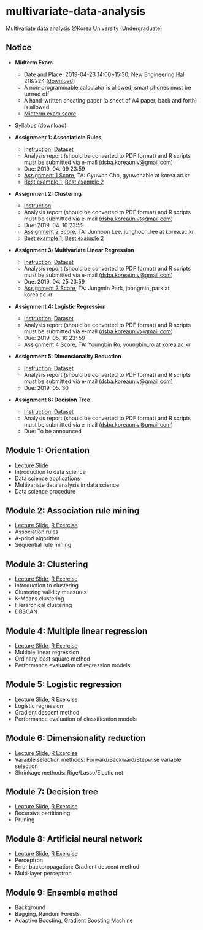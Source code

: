 # multivariate-data-analysis
Multivariate data analysis @Korea University (Undergraduate)

## Notice 
* **Midterm Exam**
  * Date and Place: 2019-04-23 14:00~15:30, New Engineering Hall 218/224 ([download](https://www.dropbox.com/s/j1k2qyzy5cmhz3c/2019_%EB%8B%A4%EB%B3%80%EB%9F%89%EB%B6%84%EC%84%9D_%EC%A4%91%EA%B0%84%EA%B3%A0%EC%82%AC%20%EC%9E%A5%EC%86%8C.xlsx?dl=0))
  * A non-programmable calculator is allowed, smart phones must be turned off
  * A hand-written cheating paper (a sheet of A4 paper, back and forth) is allowed
  * [Midterm exam score](https://www.dropbox.com/s/xu1918037usmqki/2019_%EB%8B%A4%EB%B3%80%EB%9F%89%EB%B6%84%EC%84%9D_%EC%A4%91%EA%B0%84%EA%B3%A0%EC%82%AC_%EC%B1%84%EC%A0%90%EA%B2%B0%EA%B3%BC_%EB%B0%B0%ED%8F%AC%EC%9A%A9.xlsx?dl=0)

* Syllabus ([download](https://github.com/pilsung-kang/multivariate-data-analysis/blob/master/2019_1_Multivariate%20Data%20Analysis.pdf))
* **Assignment 1: Associatioin Rules**
  * [Instruction](https://www.dropbox.com/s/4y9sysr9bb9th6r/Assignment%201.pdf?dl=0), [Dataset](https://www.dropbox.com/s/hsnzpwwm7kbqd69/big_student_clear_third_version.zip?dl=0)
  * Analysis report (should be converted to PDF format) and R scripts must be submitted via e-mail (dsba.koreauniv@gmail.com)
  * Due: 2019. 04. 09 23:59
  * [Assignment 1 Score](https://www.dropbox.com/s/lrlh0f23ydv6upy/2019_%EB%8B%A4%EB%B3%80%EB%9F%89%EB%B6%84%EC%84%9D_%EA%B3%BC%EC%A0%9C%EC%B1%84%EC%A0%90_%EA%B3%BC%EC%A0%9C%201.xlsx?dl=0), TA: Gyuwon Cho, gyuwonable at korea.ac.kr
  * [Best example 1](https://www.dropbox.com/s/w9unpv811agt158/Assignment1_%EA%B9%80%EC%A7%80%EB%82%98.pdf?dl=0), [Best example 2](https://www.dropbox.com/s/9c3yg0ro23c06nf/Assignment1_%EC%86%A1%EA%B3%A0%EC%9D%80.pdf?dl=0)
* **Assignment 2: Clustering**
  * [Instruction](https://www.dropbox.com/s/7yer87ez1jdqww6/Assignment%202.pdf?dl=0)
  * Analysis report (should be converted to PDF format) and R scripts must be submitted via e-mail (dsba.koreauniv@gmail.com)
  * Due: 2019. 04. 16 23:59
  * [Assignment 2 Score](https://www.dropbox.com/s/jh9mutvrtfexmd9/2019_%EB%8B%A4%EB%B3%80%EB%9F%89%EB%B6%84%EC%84%9D_%EA%B3%BC%EC%A0%9C%EC%B1%84%EC%A0%90_%EA%B3%BC%EC%A0%9C2_%EA%B2%8C%EC%8B%9C%EC%9A%A9.xlsx?dl=0), TA: Junhoon Lee, junghoon_lee at korea.ac.kr
  * [Best example 1](https://www.dropbox.com/s/mm7qkhiv3zmibha/Assignment2_%EC%86%A1%EA%B3%A0%EC%9D%80.pdf?dl=0), [Best example 2](https://www.dropbox.com/s/fvipgvtm4pjszcr/Assignment2_%EA%B9%80%EC%A7%80%EB%82%98.pdf?dl=0) 
* **Assignment 3: Multivariate Linear Regression**
  * [Instruction](https://www.dropbox.com/s/lmeaen1ik6y66tt/Assignment%203.pdf?dl=0), [Dataset](https://www.dropbox.com/s/y7cw2kfi4tg8x6l/kc_house_data.csv?dl=0)
  * Analysis report (should be converted to PDF format) and R scripts must be submitted via e-mail (dsba.koreauniv@gmail.com)
  * Due: 2019. 04. 25 23:59
  * [Assignment 3 Score](https://www.dropbox.com/s/tnqxft19eanmd3f/2019_%EB%8B%A4%EB%B3%80%EB%9F%89%EB%B6%84%EC%84%9D_%EA%B3%BC%EC%A0%9C%EC%B1%84%EC%A0%90_%EA%B3%BC%EC%A0%9C3_%EA%B2%8C%EC%8B%9C%EC%9A%A9.xlsx?dl=0), TA: Jungmin Park, joongmin_park at korea.ac.kr
* **Assignment 4: Logistic Regression**
  * [Instruction](https://www.dropbox.com/s/ybm33sa2v21r5wv/Assignment%204.pdf?dl=0), [Dataset](https://www.dropbox.com/s/zcfy0hao60yl2f0/Admission_Predict.csv?dl=0)
  * Analysis report (should be converted to PDF format) and R scripts must be submitted via e-mail (dsba.koreauniv@gmail.com)
  * Due: 2019. 05. 16 23: 59
  * [Assignment 4 Score](https://www.dropbox.com/s/lsufr6reqw1dr4v/2019_%EB%8B%A4%EB%B3%80%EB%9F%89%EB%B6%84%EC%84%9D_%EA%B3%BC%EC%A0%9C%EC%B1%84%EC%A0%90_%EA%B3%BC%EC%A0%9C4_%EA%B2%8C%EC%8B%9C%EC%9A%A9.xlsx?dl=0), TA: Youngbin Ro, youngbin_ro at korea.ac.kr
* **Assignment 5: Dimensionality Reduction**
  * [Instruction](https://www.dropbox.com/s/9l6d3pl0cjd3n07/Assignment%205.pdf?dl=0), [Dataset](https://www.dropbox.com/s/d9anhj6vivbsnrn/Weather_Ankara.csv?dl=0)
  * Analysis report (should be converted to PDF format) and R scripts must be submitted via e-mail (dsba.koreauniv@gmail.com)
  * Due: 2019. 05. 30
* **Assignment 6: Decision Tree**
  * [Instruction](https://www.dropbox.com/s/a2mqmhocnfg1mld/Assignment%206.pdf?dl=0), [Dataset](https://www.dropbox.com/s/bh4xyij28rect3y/heart.csv?dl=0)
  * Analysis report (should be converted to PDF format) and R scripts must be submitted via e-mail (dsba.koreauniv@gmail.com)
  * Due: To be announced

## Module 1: Orientation
* [Lecture Slide](https://github.com/pilsung-kang/multivariate-data-analysis/blob/master/01%20Introduction/01_Introduction%20to%20Multivariate%20Data%20Analysis_upload.pdf)
* Introduction to data science
* Data science applications
* Multivariate data analysis in data science
* Data science procedure

## Module 2: Association rule mining
* [Lecture Slide](https://github.com/pilsung-kang/multivariate-data-analysis/blob/master/02%20Association%20Rule%20Mining/02_Association%20Rule%20Mining.pdf), [R Exercise](https://www.dropbox.com/s/pyj60yqf9qfor5j/02%20Association%20Rule%20Mining.zip?dl=0)
* Association rules
* A-priori algorithm
* Sequential rule mining

## Module 3: Clustering
* [Lecture Slide](https://github.com/pilsung-kang/multivariate-data-analysis/blob/master/04%20Multiple%20Linear%20Regression/04_Multiple%20Linear%20Regression.pdf), [R Exercise](https://www.dropbox.com/s/d2w6osdazkc0sg2/03%20Clustering.zip?dl=0)
* Introduction to clustering
* Clustering validity measures
* K-Means clustering
* Hierarchical clustering
* DBSCAN

## Module 4: Multiple linear regression
* [Lecture Slide](https://github.com/pilsung-kang/multivariate-data-analysis/blob/master/04%20Multiple%20Linear%20Regression/04_Multiple%20Linear%20Regression.pdf), [R Exercise](https://www.dropbox.com/s/jtlfzqf0pfih7nh/04%20Multiple%20Linear%20Regression.zip?dl=0)
* Multiple linear regression
* Ordinary least square method
* Performance evaluation of regression models

## Module 5: Logistic regression
* [Lecture Slide](https://github.com/pilsung-kang/multivariate-data-analysis/blob/master/05%20Logistic%20Regression/05_Logistic%20Regression.pdf), [R Exercise](https://www.dropbox.com/s/ojc0gx1qvpmv2rc/05%20Logistic%20Regression.zip?dl=0)
* Logistic regression
* Gradient descent method
* Performance evaluation of classification models

## Module 6: Dimensionality reduction
* [Lecture Slide](https://github.com/pilsung-kang/multivariate-data-analysis/blob/master/06%20Dimensionality%20Reduction/06_Dimensionality%20Reduction.pdf), [R Exercise](https://www.dropbox.com/s/fpr6hukq0tjftnz/06%20Dimensionality%20Reduction.zip?dl=0)
* Varaible selection methods: Forward/Backward/Stepwise variable selection
* Shrinkage methods: Rige/Lasso/Elastic net

## Module 7: Decision tree
* [Lecture Slide](https://github.com/pilsung-kang/multivariate-data-analysis/blob/master/07%20Decision%20Tree/07_Decision%20Tree.pdf), [R Exercise](https://www.dropbox.com/s/l6edssi8ch7z0vb/07%20Decision%20Tree.zip?dl=0)
* Recursive partitioning
* Pruning

## Module 8: Artificial neural network 
* [Lecture Slide](https://github.com/pilsung-kang/multivariate-data-analysis/blob/master/08%20Artificial%20Neural%20Network/08_Artificial%20Neural%20Networks.pdf), [R Exercise](https://www.dropbox.com/s/sou3e2m7s0jkwib/08%20Artificial%20Neural%20Network.zip?dl=0)
* Perceptron
* Error backpropagation: Gradient descent method
* Multi-layer perceptron

## Module 9: Ensemble method 
* Background
* Bagging, Random Forests
* Adaptive Boosting, Gradient Boosting Machine
